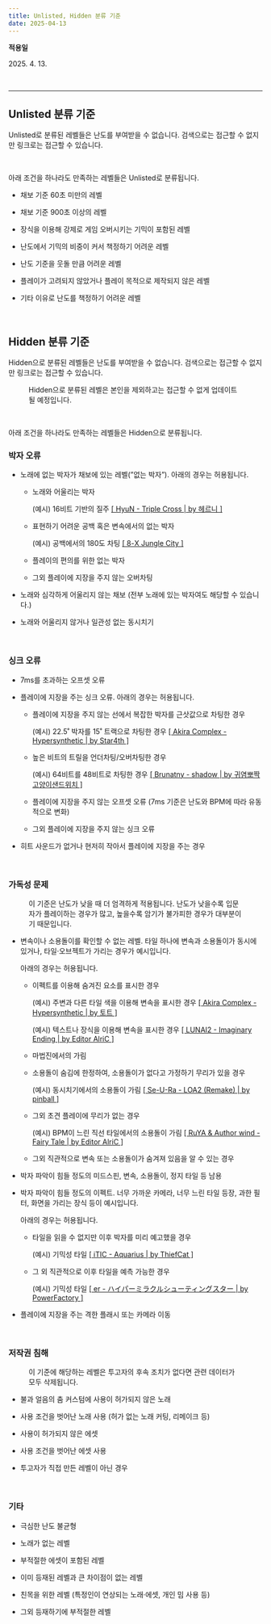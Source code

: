 ```yaml
---
title: Unlisted, Hidden 분류 기준
date: 2025-04-13
---
```


**적용일**

2025\. 4. 13.

<br />

---

## Unlisted 분류 기준

Unlisted로 분류된 레벨들은 난도를 부여받을 수 없습니다. 검색으로는 접근할 수 없지만 링크로는 접근할 수 있습니다.

<br />

아래 조건을 하나라도 만족하는 레벨들은 Unlisted로 분류됩니다.

- 채보 기준 60초 미만의 레벨

- 채보 기준 900초 이상의 레벨

- 장식을 이용해 강제로 게임 오버시키는 기믹이 포함된 레벨

- 난도에서 기믹의 비중이 커서 책정하기 어려운 레벨

- 난도 기준을 웃돌 만큼 어려운 레벨

- 플레이가 고려되지 않았거나 플레이 목적으로 제작되지 않은 레벨

- 기타 이유로 난도를 책정하기 어려운 레벨

<br />

## Hidden 분류 기준

Hidden으로 분류된 레벨들은 난도를 부여받을 수 없습니다. 검색으로는 접근할 수 없지만 링크로는 접근할 수 있습니다.

<figure class="callout"><p id="98aba33a-5022-498e-b804-24aae0d3e2a3" class="">Hidden으로 분류된 레벨은 본인을 제외하고는 접근할 수 없게 업데이트될 예정입니다.</p></figure><br />

아래 조건을 하나라도 만족하는 레벨들은 Hidden으로 분류됩니다.

### 박자 오류

- 노래에 없는 박자가 채보에 있는 레벨(”없는 박자”). 아래의 경우는 허용됩니다.

  - 노래와 어울리는 박자

    (예시) 16비트 기반의 질주 [\[ HyuN - Triple Cross | by 헤르니 \]](https://youtu.be/FyWm8RS_ZC0?t=36)

  - 표현하기 어려운 공백 혹은 변속에서의 없는 박자

    (예시) 공백에서의 180도 차팅 [\[ 8-X Jungle City \]](https://youtu.be/6vBiQJpd-R0?t=652)

  - 플레이의 편의를 위한 없는 박자
  - 그외 플레이에 지장을 주지 않는 오버차팅

- 노래와 심각하게 어울리지 않는 채보 (전부 노래에 있는 박자여도 해당할 수 있습니다.)

- 노래와 어울리지 않거나 일관성 없는 동시치기

<br />

### 싱크 오류

- 7ms를 초과하는 오프셋 오류

- 플레이에 지장을 주는 싱크 오류. 아래의 경우는 허용됩니다.

  - 플레이에 지장을 주지 않는 선에서 복잡한 박자를 근삿값으로 차팅한 경우

    (예시) 22.5˚ 박자를 15˚ 트랙으로 차팅한 경우 [\[ Akira Complex - Hypersynthetic | by Star4th \]](https://youtu.be/pHYnoW8xvOs?t=102)

  - 높은 비트의 트릴을 언더차팅/오버차팅한 경우

    (예시) 64비트를 48비트로 차팅한 경우 [\[ Brunatny - shadow | by 귀염뽀짝고양이샌드위치 \]](https://youtu.be/7_rWkIWOeWM?t=101)

  - 플레이에 지장을 주지 않는 오프셋 오류 (7ms 기준은 난도와 BPM에 따라 유동적으로 변화)
  - 그외 플레이에 지장을 주지 않는 싱크 오류

- 히트 사운드가 없거나 현저히 작아서 플레이에 지장을 주는 경우

<br />

### 가독성 문제

<figure class="callout">이 기준은 난도가 낮을 때 더 엄격하게 적용됩니다. 난도가 낮을수록 입문자가 플레이하는 경우가 많고, 높을수록 암기가 불가피한 경우가 대부분이기 때문입니다.</figure>

- 변속이나 소용돌이를 확인할 수 없는 레벨. 타일 하나에 변속과 소용돌이가 동시에 있거나, 타일·오브젝트가 가리는 경우가 예시입니다.

  아래의 경우는 허용됩니다.

  - 이펙트를 이용해 숨겨진 요소를 표시한 경우

    (예시) 주변과 다른 타일 색을 이용해 변속을 표시한 경우 [\[ Akira Complex - Hypersynthetic | by 토트 \]](https://youtu.be/UIMgcwKe6c8?t=82)

    (예시) 텍스트나 장식을 이용해 변속을 표시한 경우 [\[ LUNAI2 - Imaginary Ending | by Editor AlriC \]](https://youtu.be/uPqpLs5qEik?t=23)

  - 마법진에서의 가림
  - 소용돌이 숨김에 한정하여, 소용돌이가 없다고 가정하기 무리가 있을 경우

    (예시) 동시치기에서의 소용돌이 가림 [\[ Se-U-Ra - LOA2 (Remake) | by pinball \]](https://youtu.be/ck8MreBIxp8?t=29)

  - 그외 초견 플레이에 무리가 없는 경우

    (예시) BPM이 느린 직선 타일에서의 소용돌이 가림 [\[ RuYA & Author wind - Fairy Tale | by Editor AlriC \]](https://youtu.be/shxwDW760qs?t=61)

  - 그외 직관적으로 변속 또는 소용돌이가 숨겨져 있음을 알 수 있는 경우

- 박자 파악이 힘들 정도의 미드스핀, 변속, 소용돌이, 정지 타일 등 남용

- 박자 파악이 힘들 정도의 이펙트. 너무 가까운 카메라, 너무 느린 타일 등장, 과한 필터, 화면을 가리는 장식 등이 예시입니다.

  아래의 경우는 허용됩니다.

  - 타일을 읽을 수 없지만 이후 박자를 미리 예고했을 경우

    (예시) 기믹성 타일 [\[ iTIC - Aquarius | by ThiefCat \]](https://youtu.be/_PgBSqWJZvY?t=43)

  - 그 외 직관적으로 이후 타일을 예측 가능한 경우

    (예시) 기믹성 타일 [\[ er - ハイパーミラクルシューティングスター | by PowerFactory \]](https://youtu.be/mm1KDc3owFQ?t=164)

- 플레이에 지장을 주는 격한 플래시 또는 카메라 이동

<br />

### 저작권 침해

<figure class="callout">이 기준에 해당하는 레벨은 투고자의 후속 조치가 없다면 관련 데이터가 모두 삭제됩니다.</figure>

- 불과 얼음의 춤 커스텀에 사용이 허가되지 않은 노래

- 사용 조건을 벗어난 노래 사용 (허가 없는 노래 커팅, 리메이크 등)

- 사용이 허가되지 않은 에셋

- 사용 조건을 벗어난 에셋 사용

- 투고자가 직접 만든 레벨이 아닌 경우

<br />

### 기타

- 극심한 난도 불균형

- 노래가 없는 레벨

- 부적절한 에셋이 포함된 레벨

- 이미 등재된 레벨과 큰 차이점이 없는 레벨

- 친목을 위한 레벨 (특정인이 연상되는 노래·에셋, 개인 밈 사용 등)

- 그외 등재하기에 부적절한 레벨
